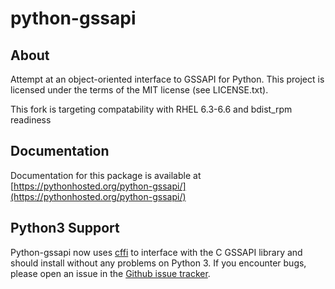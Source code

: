 python-gssapi
=============

About
----
Attempt at an object-oriented interface to GSSAPI for Python.
This project is licensed under the terms of the MIT license (see LICENSE.txt).

This fork is targeting compatability with RHEL 6.3-6.6 and bdist\_rpm readiness

Documentation
-------------
Documentation for this package is available at
[https://pythonhosted.org/python-gssapi/](https://pythonhosted.org/python-gssapi/)

Python3 Support
---------------
Python-gssapi now uses [cffi](https://cffi.readthedocs.org/) to interface with the C GSSAPI library
and should install without any problems on Python 3. If you encounter bugs, please open an issue in
the [Github issue tracker](https://github.com/sigmaris/python-gssapi/issues).
